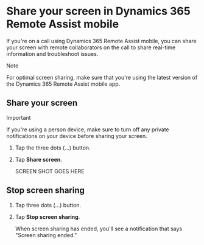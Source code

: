 

# Share your screen in Dynamics 365 Remote Assist mobile

If you're on a call using Dynamics 365 Remote Assist mobile, you can share your screen with remote collaborators on the call to share real-time information and troubleshoot issues.

> [!NOTE]
> For optimal screen sharing, make sure that you're using the latest version of the Dynamics 365 Remote Assist mobile app. 

## Share your screen

> [!IMPORTANT]
> If you're using a person device, make sure to turn off any private notifications on your device before sharing your screen. 

1. Tap the three dots (...) button. 

2. Tap **Share screen**.

    SCREEN SHOT GOES HERE

## Stop screen sharing

1. Tap three dots (...) button. 

2. Tap **Stop screen sharing**. 

   When screen sharing has ended, you'll see a notification that says "Screen sharing ended."
